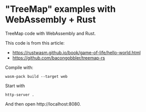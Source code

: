 # "TreeMap" examples with WebAssembly + Rust

TreeMap code with WebAssembly and Rust.

This code is from this article: 

- https://rustwasm.github.io/book/game-of-life/hello-world.html
- https://github.com/bacongobbler/treemap-rs

Compile with:

```
wasm-pack build --target web
```

Start with

```
http-server .
```

And then open http://localhost:8080.